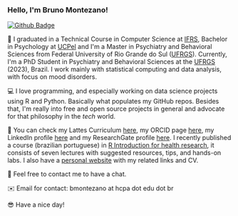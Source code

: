 ### Hello, I'm Bruno Montezano!

[![Github Badge](https://img.shields.io/badge/-Github-000?style=flat-square&logo=Github&logoColor=white&link=https://github.com/brunomontezano)](https://github.com/brunomontezano)

📖 I graduated in a Technical Course in Computer Science at [IFRS](https://ifrs.edu.br/), Bachelor in Psychology at [UCPel](https://ucpel.edu.br/) and I'm a Master in Psychiatry and Behavioral Sciences from Federal University of Rio Grande do Sul ([UFRGS](http://www.ufrgs.br/ufrgs/inicial)). Currently, I'm a PhD Student in Psychiatry and Behavioral Sciences at the [UFRGS](http://www.ufrgs.br/ufrgs/inicial) (2023), Brazil. I work mainly with statistical computing and data analysis, with focus on mood disorders.

💻 I love programming, and especially working on data science projects using R and Python. Basically what populates my GitHub repos. Besides that, I'm really into free and open source projects in general and advocate for that philosophy in the *tech* world.

📑 You can check my Lattes Curriculum [here](https://lattes.cnpq.br/5680118320056968), my ORCID page [here](https://orcid.org/0000-0002-4627-1776), my LinkedIn profile [here](https://www.linkedin.com/in/bmontezano/) and my ResearchGate profile [here](https://www.researchgate.net/profile/Bruno-Braga-Montezano). I recently published a course (brazilian portuguese) in [R Introduction for health research](https://brunomontezano.github.io/r-workshop/), it consists of seven lectures with suggested resources, tips, and hands-on labs. I also have a [personal website](https://brunomontezano.github.io/) with my related links and CV.

👀 Feel free to contact me to have a chat.

✉️ Email for contact: bmontezano at hcpa dot edu dot br

😎 Have a nice day!
